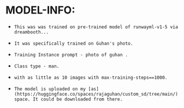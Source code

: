 # MODEL-INFO:

-     This was was trained on pre-trained model of runwayml-v1-5 via dreambooth...

-     It was specifically trained on Guhan's photo.

-     Training Instance prompt - photo of guhan .

-     Class type - man.

-     with as little as 10 images with max-training-steps==1000.

-     The model is uploaded on my [as] (https://huggingface.co/spaces/rajaguhan/custom_sd/tree/main/) space. It could be downloaded from there. 

